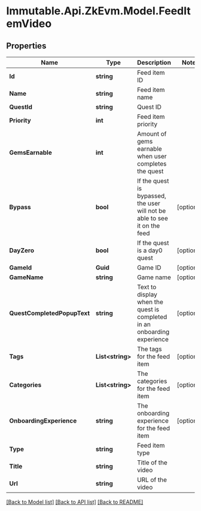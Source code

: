 # Immutable.Api.ZkEvm.Model.FeedItemVideo

## Properties

Name | Type | Description | Notes
------------ | ------------- | ------------- | -------------
**Id** | **string** | Feed item ID | 
**Name** | **string** | Feed item name | 
**QuestId** | **string** | Quest ID | 
**Priority** | **int** | Feed item priority | 
**GemsEarnable** | **int** | Amount of gems earnable when user completes the quest | 
**Bypass** | **bool** | If the quest is bypassed, the user will not be able to see it on the feed | [optional] 
**DayZero** | **bool** | If the quest is a day0 quest | [optional] 
**GameId** | **Guid** | Game ID | [optional] 
**GameName** | **string** | Game name | [optional] 
**QuestCompletedPopupText** | **string** | Text to display when the quest is completed in an onboarding experience | [optional] 
**Tags** | **List&lt;string&gt;** | The tags for the feed item | [optional] 
**Categories** | **List&lt;string&gt;** | The categories for the feed item | [optional] 
**OnboardingExperience** | **string** | The onboarding experience for the feed item | [optional] 
**Type** | **string** | Feed item type | 
**Title** | **string** | Title of the video | 
**Url** | **string** | URL of the video | 

[[Back to Model list]](../README.md#documentation-for-models) [[Back to API list]](../README.md#documentation-for-api-endpoints) [[Back to README]](../README.md)

